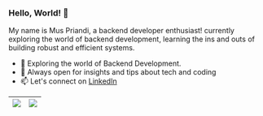 ### Hello, World! 👋

My name is Mus Priandi, a backend developer enthusiast! currently exploring the world of backend development, learning the ins and outs of building robust and efficient systems.

- 🌱 Exploring the world of Backend Development.
- 💬 Always open for insights and tips about tech and coding
- 📫 Let's connect on [LinkedIn]([www.linkedin.com/in/muspriandi](https://www.linkedin.com/in/muspriandi))

| <a href="#"><img align="center" src="https://github-readme-stats.vercel.app/api?username=muspriandi&show_icons=true"/></a> | <a href="#"><img align="center" src="https://github-readme-stats.vercel.app/api/top-langs/?username=muspriandi&layout=donut"/></a> |
| ------------- | ------------- |
